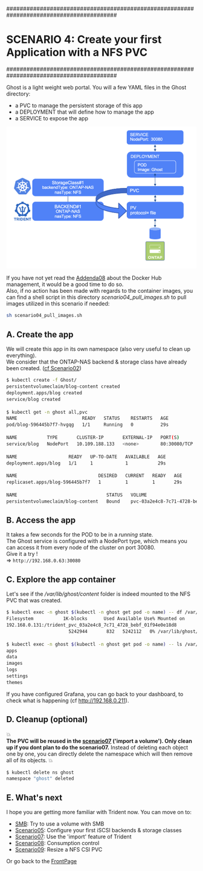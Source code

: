 #########################################################################################
# SCENARIO 4: Create your first Application with a NFS PVC
#########################################################################################

Ghost is a light weight web portal. You will a few YAML files in the Ghost directory:  
- a PVC to manage the persistent storage of this app
- a DEPLOYMENT that will define how to manage the app
- a SERVICE to expose the app

<p align="center"><img src="../Images/scenario4_NFS.png" width="512"></p>

If you have not yet read the [Addenda08](../../../Addendum/Addenda08) about the Docker Hub management, it would be a good time to do so.  
Also, if no action has been made with regards to the container images, you can find a shell script in this directory _scenario04_pull_images.sh_ to pull images utilized in this scenario if needed:  
```bash
sh scenario04_pull_images.sh
```

## A. Create the app

We will create this app in its own namespace (also very useful to clean up everything).  
We consider that the ONTAP-NAS backend & storage class have already been created. ([cf Scenario02](../../Scenario02))  
```bash
$ kubectl create -f Ghost/
persistentvolumeclaim/blog-content created
deployment.apps/blog created
service/blog created

$ kubectl get -n ghost all,pvc
NAME                        READY   STATUS    RESTARTS   AGE
pod/blog-596445b7f7-hvgqg   1/1     Running   0          29s

NAME           TYPE       CLUSTER-IP       EXTERNAL-IP   PORT(S)        AGE
service/blog   NodePort   10.109.188.133   <none>        80:30080/TCP   29s

NAME                   READY   UP-TO-DATE   AVAILABLE   AGE
deployment.apps/blog   1/1     1            1           29s

NAME                              DESIRED   CURRENT   READY   AGE
replicaset.apps/blog-596445b7f7   1         1         1       29s

NAME                                 STATUS   VOLUME                                     CAPACITY   ACCESS MODES   STORAGECLASS        VOLUMEATTRIBUTESCLASS   AGE
persistentvolumeclaim/blog-content   Bound    pvc-03a2e4c8-7c71-4728-bebf-01f94e0e18d8   5Gi        RWX            storage-class-nfs   <unset>                 29s
```

## B. Access the app

It takes a few seconds for the POD to be in a *running* state.  
The Ghost service is configured with a NodePort type, which means you can access it from every node of the cluster on port 30080.  
Give it a try !  
=> `http://192.168.0.63:30080`

## C. Explore the app container

Let's see if the */var/lib/ghost/content* folder is indeed mounted to the NFS PVC that was created.  
```bash
$ kubectl exec -n ghost $(kubectl -n ghost get pod -o name) -- df /var/lib/ghost/content
Filesystem           1K-blocks      Used Available Use% Mounted on
192.168.0.131:/trident_pvc_03a2e4c8_7c71_4728_bebf_01f94e0e18d8
                       5242944       832   5242112   0% /var/lib/ghost/content

$ kubectl exec -n ghost $(kubectl -n ghost get pod -o name) -- ls /var/lib/ghost/content
apps
data
images
logs
settings
themes
```

If you have configured Grafana, you can go back to your dashboard, to check what is happening (cf http://192.168.0.211).  

## D. Cleanup (optional)

:boom:  
**The PVC will be reused in the [scenario07](../Scenario07) ('import a volume'). Only clean up if you dont plan to do the scenario07.**
Instead of deleting each object one by one, you can directly delete the namespace which will then remove all of its objects.
:boom:  

```bash
$ kubectl delete ns ghost
namespace "ghost" deleted
```

## E. What's next

I hope you are getting more familiar with Trident now. You can move on to:  
- [SMB](../2_SMB/): Try to use a volume with SMB  
- [Scenario05](../../Scenario05): Configure your first iSCSI backends & storage classes 
- [Scenario07](../../Scenario07): Use the 'import' feature of Trident  
- [Scenario08](../../Scenario08): Consumption control  
- [Scenario09](../../Scenario09): Resize a NFS CSI PVC  

Or go back to the [FrontPage](https://github.com/YvosOnTheHub/LabNetApp)